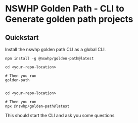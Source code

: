 # NSWHP Golden Path - CLI to Generate golden path projects

## Quickstart

Install the nswhp golden path CLI as a global CLI.

```shell
npm install -g @nswhp/golden-path@latest

cd <your-repo-location>

# Then you run
golden-path
```

```shell

cd <your-repo-location>

# Then you run
npx @nswhp/golden-path@latest
```

This should start the CLI and ask you some questions
